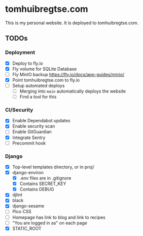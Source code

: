 # tomhuibregtse.com
This is my personal website. It is deployed to tomhuibregtse.com.

## TODOs

### Deployment
- [X] Deploy to fly.io
- [X] Fly volume for SQLite Database
- [ ] Fly MinIO backup https://fly.io/docs/app-guides/minio/
- [X] Point tomhuibregtse.com to fly.io
- [ ] Setup automated deploys
  - [ ] Merging into `main` automatically deploys the website
  - [ ] Find a tool for this

### CI/Security
- [X] Enable Dependabot updates
- [X] Enable security scan
- [ ] Enable GitGuardian
- [X] Integrate Sentry
- [ ] Precommit hook

### Django
- [X] Top-level templates directory, or in proj/
- [X] django-environ
  - [X] .env files are in .gitignore
  - [X] Contains SECRET_KEY
  - [X] Contains DEBUG
- [X] djlint
- [X] black
- [X] django-sesame
- [ ] Pico CSS
- [ ] Homepage has link to blog and link to recipes
- [ ] "You are logged in as" on each page
- [X] STATIC_ROOT
